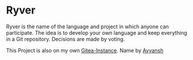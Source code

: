 # Ryver
Ryver is the name of the language and project in which anyone can participate. The idea is to develop your own language and keep everything in a Git repository. Decisions are made by voting.

This Project is also on my own [Gitea-Instance](https://git.byzero.dev/byZero/Ryver).
Name by [Avyansh](https://avyanshralph.xyz/)
